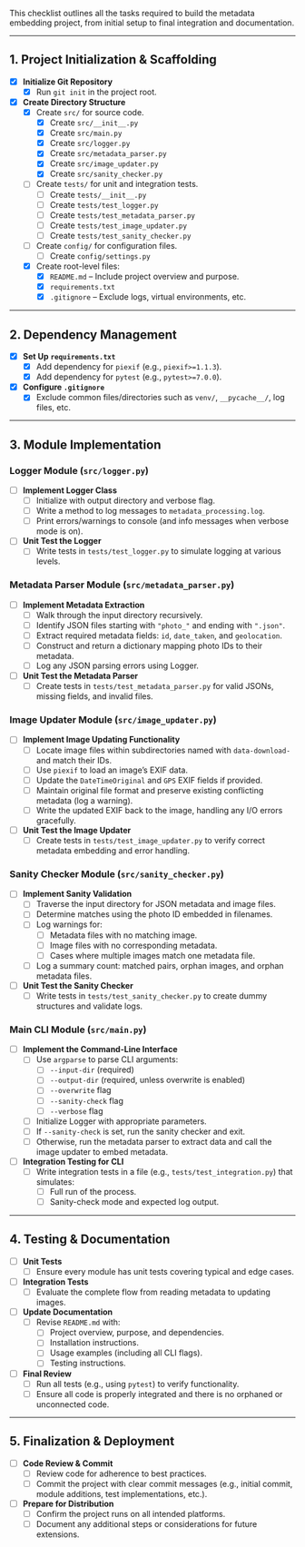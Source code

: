 
This checklist outlines all the tasks required to build the metadata embedding project, from initial setup to final integration and documentation.

---

## 1. Project Initialization & Scaffolding
- [x] **Initialize Git Repository**
  - [x] Run `git init` in the project root.
- [x] **Create Directory Structure**
  - [x] Create `src/` for source code.
      - [x] Create `src/__init__.py`
      - [x] Create `src/main.py`
      - [x] Create `src/logger.py`
      - [x] Create `src/metadata_parser.py`
      - [x] Create `src/image_updater.py`
      - [x] Create `src/sanity_checker.py`
  - [ ] Create `tests/` for unit and integration tests.
      - [ ] Create `tests/__init__.py`
      - [ ] Create `tests/test_logger.py`
      - [ ] Create `tests/test_metadata_parser.py`
      - [ ] Create `tests/test_image_updater.py`
      - [ ] Create `tests/test_sanity_checker.py`
  - [ ] Create `config/` for configuration files.
      - [ ] Create `config/settings.py`
  - [x] Create root-level files:
      - [x] `README.md` – Include project overview and purpose.
      - [x] `requirements.txt`
      - [x] `.gitignore` – Exclude logs, virtual environments, etc.

---

## 2. Dependency Management
- [x] **Set Up `requirements.txt`**
  - [x] Add dependency for `piexif` (e.g., `piexif>=1.1.3`).
  - [x] Add dependency for `pytest` (e.g., `pytest>=7.0.0`).
- [x] **Configure `.gitignore`**
  - [x] Exclude common files/directories such as `venv/`, `__pycache__/`, log files, etc.

---

## 3. Module Implementation

### Logger Module (`src/logger.py`)
- [ ] **Implement Logger Class**
  - [ ] Initialize with output directory and verbose flag.
  - [ ] Write a method to log messages to `metadata_processing.log`.
  - [ ] Print errors/warnings to console (and info messages when verbose mode is on).
- [ ] **Unit Test the Logger**
  - [ ] Write tests in `tests/test_logger.py` to simulate logging at various levels.

### Metadata Parser Module (`src/metadata_parser.py`)
- [ ] **Implement Metadata Extraction**
  - [ ] Walk through the input directory recursively.
  - [ ] Identify JSON files starting with `"photo_"` and ending with `".json"`.
  - [ ] Extract required metadata fields: `id`, `date_taken`, and `geolocation`.
  - [ ] Construct and return a dictionary mapping photo IDs to their metadata.
  - [ ] Log any JSON parsing errors using Logger.
- [ ] **Unit Test the Metadata Parser**
  - [ ] Create tests in `tests/test_metadata_parser.py` for valid JSONs, missing fields, and invalid files.

### Image Updater Module (`src/image_updater.py`)
- [ ] **Implement Image Updating Functionality**
  - [ ] Locate image files within subdirectories named with `data-download-` and match their IDs.
  - [ ] Use `piexif` to load an image’s EXIF data.
  - [ ] Update the `DateTimeOriginal` and `GPS` EXIF fields if provided.
  - [ ] Maintain original file format and preserve existing conflicting metadata (log a warning).
  - [ ] Write the updated EXIF back to the image, handling any I/O errors gracefully.
- [ ] **Unit Test the Image Updater**
  - [ ] Create tests in `tests/test_image_updater.py` to verify correct metadata embedding and error handling.

### Sanity Checker Module (`src/sanity_checker.py`)
- [ ] **Implement Sanity Validation**
  - [ ] Traverse the input directory for JSON metadata and image files.
  - [ ] Determine matches using the photo ID embedded in filenames.
  - [ ] Log warnings for:
      - [ ] Metadata files with no matching image.
      - [ ] Image files with no corresponding metadata.
      - [ ] Cases where multiple images match one metadata file.
  - [ ] Log a summary count: matched pairs, orphan images, and orphan metadata files.
- [ ] **Unit Test the Sanity Checker**
  - [ ] Write tests in `tests/test_sanity_checker.py` to create dummy structures and validate logs.

### Main CLI Module (`src/main.py`)
- [ ] **Implement the Command-Line Interface**
  - [ ] Use `argparse` to parse CLI arguments:
      - [ ] `--input-dir` (required)
      - [ ] `--output-dir` (required, unless overwrite is enabled)
      - [ ] `--overwrite` flag
      - [ ] `--sanity-check` flag
      - [ ] `--verbose` flag
  - [ ] Initialize Logger with appropriate parameters.
  - [ ] If `--sanity-check` is set, run the sanity checker and exit.
  - [ ] Otherwise, run the metadata parser to extract data and call the image updater to embed metadata.
- [ ] **Integration Testing for CLI**
  - [ ] Write integration tests in a file (e.g., `tests/test_integration.py`) that simulates:
      - [ ] Full run of the process.
      - [ ] Sanity-check mode and expected log output.

---

## 4. Testing & Documentation
- [ ] **Unit Tests**
  - [ ] Ensure every module has unit tests covering typical and edge cases.
- [ ] **Integration Tests**
  - [ ] Evaluate the complete flow from reading metadata to updating images.
- [ ] **Update Documentation**
  - [ ] Revise `README.md` with:
      - [ ] Project overview, purpose, and dependencies.
      - [ ] Installation instructions.
      - [ ] Usage examples (including all CLI flags).
      - [ ] Testing instructions.
- [ ] **Final Review**
  - [ ] Run all tests (e.g., using `pytest`) to verify functionality.
  - [ ] Ensure all code is properly integrated and there is no orphaned or unconnected code.

---

## 5. Finalization & Deployment
- [ ] **Code Review & Commit**
  - [ ] Review code for adherence to best practices.
  - [ ] Commit the project with clear commit messages (e.g., initial commit, module additions, test implementations, etc.).
- [ ] **Prepare for Distribution**
  - [ ] Confirm the project runs on all intended platforms.
  - [ ] Document any additional steps or considerations for future extensions.

